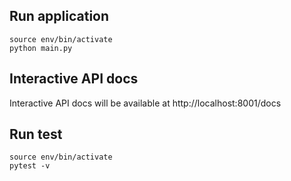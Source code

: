## Run application 

    source env/bin/activate
    python main.py


## Interactive API docs

Interactive API docs will be available at http://localhost:8001/docs

## Run test 
    source env/bin/activate
    pytest -v